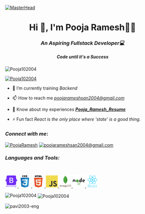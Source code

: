 [![MasterHead](https://www.digitalsolutionservices.com/img/services/web%20development.gif)](https://rishavchanda.io)
<h1 align="center">Hi 👋, I'm Pooja Ramesh👩‍💻</h1>
<h3 align="center"><i>An Aspiring Fullstack Developer💻</i></h3>
<h5 align="center"><i>Code until it's a Success</i></h5>
<p align="left"> <img src="https://komarev.com/ghpvc/?username=Pooja102004&label=Profile%20views&color=0e75b6&style=flat" alt="Pooja102004" /> </p>
<p align="left"> <a href="https://github.com/ryo-ma/github-profile-trophy"><img src="https://github-profile-trophy.vercel.app/?username=Pooja102004" alt="Pooja102004" /></a> </p>



- 🌱 I’m currently training  *Backend*

- 📫 How to reach me  *poojarameshsan2004@gmail.com*

- 📄 Know about my experiences <a href="#" target="_blank"><Strong><i>Pooja_Ramesh_Resume</i></Strong></a>

- ⚡ Fun fact    *React is the only place where 'state' is a good thing.*

<h3 align="left"><i>Connect with me</i>:</h3>
<p align="left">
<a href="www.linkedin.com/in/pooja-ramesh-7013a5344" target="blank"><img align="center" src="https://raw.githubusercontent.com/rahuldkjain/github-profile-readme-generator/master/src/images/icons/Social/linked-in-alt.svg" alt="PoojaRamesh" height="30" width="40" /></a>
<a href="mailto:poojarameshsan2004@gmail.com"><img align="center" src="https://images-wixmp-ed30a86b8c4ca887773594c2.wixmp.com/f/8c5af47d-0ce3-4365-a097-c17fec609620/da3xgqq-e43bcfcf-cadb-45ec-a4be-3ce0779fc870.png/v1/fill/w_1024,h_792/gmail_product_sans_logo_concept_by_cosmcala_da3xgqq-fullview.png?token=eyJ0eXAiOiJKV1QiLCJhbGciOiJIUzI1NiJ9.eyJzdWIiOiJ1cm46YXBwOjdlMGQxODg5ODIyNjQzNzNhNWYwZDQxNWVhMGQyNmUwIiwiaXNzIjoidXJuOmFwcDo3ZTBkMTg4OTgyMjY0MzczYTVmMGQ0MTVlYTBkMjZlMCIsIm9iaiI6W1t7ImhlaWdodCI6Ijw9NzkyIiwicGF0aCI6IlwvZlwvOGM1YWY0N2QtMGNlMy00MzY1LWEwOTctYzE3ZmVjNjA5NjIwXC9kYTN4Z3FxLWU0M2JjZmNmLWNhZGItNDVlYy1hNGJlLTNjZTA3NzlmYzg3MC5wbmciLCJ3aWR0aCI6Ijw9MTAyNCJ9XV0sImF1ZCI6WyJ1cm46c2VydmljZTppbWFnZS5vcGVyYXRpb25zIl19.jV5OCFQjzk_8In7i3V21GFhEXvkWXE7r3BvGwLYAEP8" alt="poojarameshsan2004@gmail.com" height="60" width="70" /></a>
<br>
<!-- <h3 align="left"><i>Coding Profiles :</i></h3> -->
<!-- <a href="https://www.hackerrank.com/profile/paviv592003" target="blank"><img align="center" src="https://cdn4.iconfinder.com/data/icons/logos-and-brands/512/160_Hackerrank_logo_logos-512.png" alt="@paviv592003" height="50" width="50" /></a> -->
<!-- <a href="https://www.naukri.com/code360/profile/a83eda06-d7e2-4622-b4af-3ec1d48f2a04"><img align="center" src="https://encrypted-tbn0.gstatic.com/images?q=tbn:ANd9GcR9t9UxtLvKlyy9ziOJMyMHBRAukK7jgFYLmw&s" alt="@pavithra_vijayarangan" height="40" width="40" /></a> -->
<!-- <a href="https://leetcode.com/u/Pavithra_Vijayarangan/" target="blank"><img align="center" src="https://encrypted-tbn0.gstatic.com/images?q=tbn:ANd9GcQuVDryL8IP8KfE5TCcicQPA_Tm83WHG8I6og&s" alt="@pavithra_vijayarangan" height="40" width="40" /></a> -->
<!-- <a href="http://www.skillrack.com/profile/421543/8de0eff9fc1b9f8269784cc5d369da5b1d59bcb0" target="blank"><img align="center" src="https://media.licdn.com/dms/image/v2/C4D0BAQEq2uAbuhweNw/company-logo_200_200/company-logo_200_200/0/1631340864382?e=2147483647&v=beta&t=eI1RmvHAoToulNMQgS9nX3PSR50hBlL8u8mQBiWql-c" alt="42112110211@ifet" height="40" width="40" /></a> -->
<!-- <a href="https://www.codechef.com/users/@bright_dust_03" target="blank" ><img align="center" src="https://cdn.codechef.com/sites/all/themes/abessive/images/user_default_thumb.jpg" alt="@bright_dust_03" height="40" width="40" /></a> -->
</p>

<h3 align="left"><i>Languages and Tools:</i></h3>
<br>
<p align="left"> <a href="https://getbootstrap.com" target="_blank" rel="noreferrer"> <img src="https://raw.githubusercontent.com/devicons/devicon/master/icons/bootstrap/bootstrap-plain-wordmark.svg" alt="bootstrap" width="40" height="40"/> </a> <a href="https://www.w3schools.com/css/" target="_blank" rel="noreferrer"> <img src="https://raw.githubusercontent.com/devicons/devicon/master/icons/css3/css3-original-wordmark.svg" alt="css3" width="40" height="40"/> </a> <a href="https://www.w3.org/html/" target="_blank" rel="noreferrer"> <img src="https://raw.githubusercontent.com/devicons/devicon/master/icons/html5/html5-original-wordmark.svg" alt="html5" width="40" height="40"/> </a> <a href="https://developer.mozilla.org/en-US/docs/Web/JavaScript" target="_blank" rel="noreferrer"> <img src="https://raw.githubusercontent.com/devicons/devicon/master/icons/javascript/javascript-original.svg" alt="javascript" width="40" height="40"/> </a> <a href="https://www.mongodb.com/" target="_blank" rel="noreferrer"> <img src="https://raw.githubusercontent.com/devicons/devicon/master/icons/mongodb/mongodb-original-wordmark.svg" alt="mongodb" width="40" height="40"/> </a> <a href="https://nodejs.org" target="_blank" rel="noreferrer"> <img src="https://raw.githubusercontent.com/devicons/devicon/master/icons/nodejs/nodejs-original-wordmark.svg" alt="nodejs" width="40" height="40"/> </a> <a href="https://reactjs.org/" target="_blank" rel="noreferrer"> <img src="https://raw.githubusercontent.com/devicons/devicon/master/icons/react/react-original-wordmark.svg" alt="react" width="40" height="40"/> </a> </p>

<p><img align="left" src="https://github-readme-stats.vercel.app/api/top-langs?username=Pooja102004&show_icons=true&locale=en&layout=compact" alt="Pooja102004" /></p>

<p>&nbsp;<img align="center" src="https://github-readme-stats.vercel.app/api?username=Pooja102004&show_icons=true&locale=en" alt="Pooja102004" /></p>

<p><img align="center" src="https://github-readme-streak-stats.herokuapp.com/?user=pavi2003-eng&" alt="pavi2003-eng" /></p>
